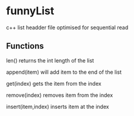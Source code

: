 # funnyList
c++ list headder file optimised for sequential read 

## Functions
len() returns the int length of the list

append(item) will add item to the end of the list

get(index) gets the item from the index

remove(index) removes item from the index

insert(item,index) inserts item at the index
